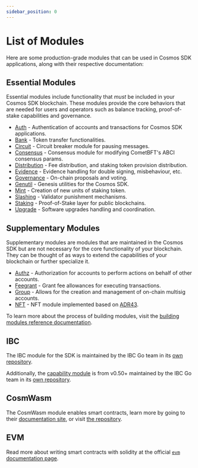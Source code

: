 ```yaml
---
sidebar_position: 0
---
```


# List of Modules

Here are some production-grade modules that can be used in Cosmos SDK applications, along with their respective documentation:

## Essential Modules

Essential modules include functionality that _must_ be included in your Cosmos SDK blockchain.
These modules provide the core behaviors that are needed for users and operators such as balance tracking,
proof-of-stake capabilities and governance.

* [Auth](./auth/README.md) - Authentication of accounts and transactions for Cosmos SDK applications.
* [Bank](./bank/README.md) - Token transfer functionalities.
* [Circuit](./circuit/README.md) - Circuit breaker module for pausing messages.
* [Consensus](./consensus/README.md) - Consensus module for modifying CometBFT's ABCI consensus params.
* [Distribution](./distribution/README.md) - Fee distribution, and staking token provision distribution.
* [Evidence](./evidence/README.md) - Evidence handling for double signing, misbehaviour, etc.
* [Governance](./gov/README.md) - On-chain proposals and voting.
* [Genutil](./genutil/README.md) - Genesis utilities for the Cosmos SDK.
* [Mint](./mint/README.md) - Creation of new units of staking token.
* [Slashing](./slashing/README.md) - Validator punishment mechanisms.
* [Staking](./staking/README.md) - Proof-of-Stake layer for public blockchains.
* [Upgrade](./upgrade/README.md) - Software upgrades handling and coordination.

## Supplementary Modules

Supplementary modules are modules that are maintained in the Cosmos SDK but are not necessary for
the core functionality of your blockchain.  They can be thought of as ways to extend the
capabilities of your blockchain or further specialize it.

* [Authz](./authz/README.md) - Authorization for accounts to perform actions on behalf of other accounts.
* [Feegrant](./feegrant/README.md) - Grant fee allowances for executing transactions.
* [Group](./group/README.md) - Allows for the creation and management of on-chain multisig accounts.
* [NFT](./nft/README.md) - NFT module implemented based on [ADR43](https://docs.cosmos.network/main/architecture/adr-043-nft-module.html).

To learn more about the process of building modules, visit the [building modules reference documentation](https://docs.cosmos.network/main/building-modules/intro).

## IBC

The IBC module for the SDK is maintained by the IBC Go team in its [own repository](https://github.com/cosmos/ibc-go).

Additionally, the [capability module](https://github.com/cosmos/ibc-go/tree/fdd664698d79864f1e00e147f9879e58497b5ef1/modules/capability) is from v0.50+ maintained by the IBC Go team in its [own repository](https://github.com/cosmos/ibc-go/tree/fdd664698d79864f1e00e147f9879e58497b5ef1/modules/capability).

## CosmWasm

The CosmWasm module enables smart contracts, learn more by going to their [documentation site](https://book.cosmwasm.com/), or visit [the repository](https://github.com/CosmWasm/cosmwasm).

## EVM

Read more about writing smart contracts with solidity at the official [`evm` documentation page](https://docs.evmos.org/modules/evm/).

